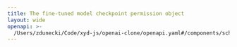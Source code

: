 ```yaml
---
title: The fine-tuned model checkpoint permission object
layout: wide
openapi: >-
  /Users/zdunecki/Code/xyd-js/openai-clone/openapi.yaml#/components/schemas/FineTuningCheckpointPermission
---
```



